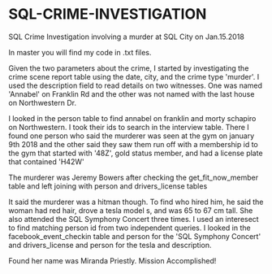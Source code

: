 # SQL-CRIME-INVESTIGATION
SQL Crime Investigation involving a murder at SQL City on Jan.15.2018

In master you will find my code in .txt files.

Given the two parameters about the crime, I started by investigating the crime scene report table using the date, city, and the crime type 'murder'. I used the description field to read details on two witnesses. One was named 'Annabel' on Franklin Rd and the other was not named with the last house on Northwestern Dr. 

I looked in the person table to find annabel on franklin and morty schapiro on Northwestern. I took their ids to search in the interview table. There I found one person who said the murderer was seen at the gym on january 9th 2018 and the other said they saw them run off with a membership id to the gym that started with '48Z', gold status member, and had a license plate that contained 'H42W'

The murderer was Jeremy Bowers after checking the get_fit_now_member table and left joining with person and drivers_license tables

It said the murderer was a hitman though. To find who hired him, he said the woman had red hair, drove a tesla model s, and was 65 to 67 cm tall. She also attended the SQL Symphony Concert three times. I used an interesect to find matching person id from two independent queries. I looked in the facebook_event_checkin table and person for the 'SQL Symphony Concert' and drivers_license and person for the tesla and description. 

Found her name was Miranda Priestly. Mission Accomplished!


